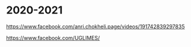 # 2020-2021
https://www.facebook.com/anri.chokheli.page/videos/191742839297835

https://www.facebook.com/UGLIMES/
